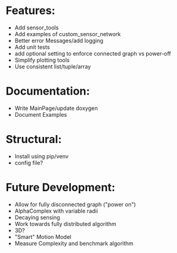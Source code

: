  
# Features:
 - Add sensor_tools
 - Add examples of custom_sensor_network
 - Better error Messages/add logging
 - Add unit tests
 - add optional setting to enforce connected graph vs power-off
 - Simplify plotting tools 
 - Use consistent list/tuple/array

# Documentation:
 - Write MainPage/update doxygen
 - Document Examples
    
# Structural:
 - Install using pip/venv 
 - config file?

 # Future Development:
 - Allow for fully disconnected graph ("power on")
 - AlphaComplex with variable radii
 - Decaying sensing
 - Work towards fully distributed algorithm
 - 3D?
 - "Smart" Motion Model
 - Measure Complexity and benchmark algorithm
 
